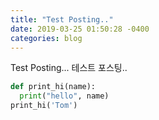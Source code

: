 ```yaml
---
title: "Test Posting.."
date: 2019-03-25 01:50:28 -0400
categories: blog
---
```


Test Posting...
테스트 포스팅..


```python
def print_hi(name):
  print("hello", name)
print_hi('Tom')
```
